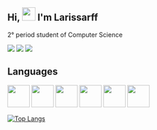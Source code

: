 ## Hi, <img src="https://raw.githubusercontent.com/MartinHeinz/MartinHeinz/master/wave.gif" width="30px"> I'm Larissarff
2° period student of Computer Science 

<div>
<a href="https://instagram.com/larissa.rff" target="_blank"><img loading="lazy" src="https://img.shields.io/badge/-Instagram-%23E4405F?style=for-the-badge&logo=instagram&logoColor=white" target="_blank"></a>
<a href = "mailto:larissa.rfferreira4800@gmail.com"><img loading="lazy" src="https://img.shields.io/badge/Gmail-D14836?style=for-the-badge&logo=gmail&logoColor=white" target="_blank"></a>
<a href="https://www.linkedin.com/in/larissa-ferreira-computer-science" target="_blank"><img loading="lazy" src="https://img.shields.io/badge/-LinkedIn-%230077B5?style=for-the-badge&logo=linkedin&logoColor=white" target="_blank"></a>   
</div>

## Languages

<img src="https://cdn.jsdelivr.net/gh/devicons/devicon@latest/icons/c/c-original.svg" width="50" height="50" /> <img src="https://cdn.jsdelivr.net/gh/devicons/devicon@latest/icons/cplusplus/cplusplus-original.svg" width="50" height="50"/> <img src="https://cdn.jsdelivr.net/gh/devicons/devicon@latest/icons/python/python-original-wordmark.svg" width="50" height="50" />  <img src="https://cdn.jsdelivr.net/gh/devicons/devicon@latest/icons/mysql/mysql-plain-wordmark.svg" width="50" height="50"/>  <img src="https://cdn.jsdelivr.net/gh/devicons/devicon@latest/icons/php/php-original.svg"  width="50" height="50" /> 
            <img src="https://cdn.jsdelivr.net/gh/devicons/devicon@latest/icons/postgresql/postgresql-plain.svg" width="50" height="50"/>
          
  [![Top Langs](https://github-readme-stats.vercel.app/api/top-langs/?username=Larissarff&layout=compact&theme=midnight-purple)](https://github.com/Larissarff)



